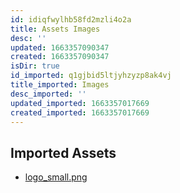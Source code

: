 ```yaml
---
id: idiqfwylhb58fd2mzli4o2a
title: Assets Images
desc: ''
updated: 1663357090347
created: 1663357090347
isDir: true
id_imported: q1gjbid5ltjyhzyzp8ak4vj
title_imported: Images
desc_imported: ''
updated_imported: 1663357017669
created_imported: 1663357017669
---
```

## Imported Assets
- [logo_small.png](/assets/logo_small-1yrox5publsy-a3efq9h3npoa.png)